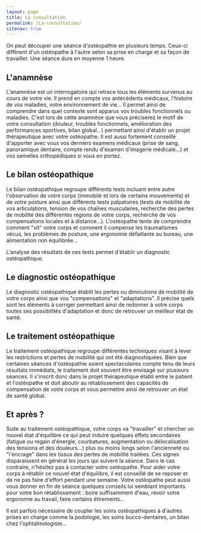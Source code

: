 ```yaml
---
layout: page
title: La consultation
permalink: /La-consultation/
sitenav: true
---
```


On peut découper une séance d'ostéopathie en plusieurs temps.
Ceux-ci diffèrent d'un ostéopathe à l'autre selon sa prise en charge et sa façon de travailler.
Une séance dure en moyenne 1 heure.

## L'anamnèse

L'anamnèse est un interrogatoire qui retrace tous les éléments survenus au cours de votre vie.
Il prend en compte vos antécédents médicaux, l'histoire de vos maladies, votre environnement de vie...
Il permet ainsi de comprendre dans quel contexte sont apparus vos troubles fonctionnels ou maladies.
C'est lors de cette anamnèse que vous préciserez le motif de votre consultation (douleur, troubles fonctionnels, amélioration des performances sportives, bilan global...) permettant ainsi d'établir un projet thérapeutique avec votre ostéopathe.
Il est aussi fortement conseillé d'apporter avec vous vos derniers examens médicaux (prise de sang, panoramique dentaire, compte rendu d'examen d'imagerie médicale...) et vos semelles orthopédiques si vous en portez.

## Le bilan ostéopathique

Le bilan ostéopathique regroupe différents tests incluant entre autre l'observation de votre corps (immobile et lors de certains mouvements)
et de votre posture ainsi que différents tests palpatoires (tests de mobilité de vos articulations, tension de vos chaînes musculaires, recherche des pertes de mobilité des différentes régions de votre corps, recherche de vos compensations locales et à distance...).
L'ostéopathe tente de comprendre comment "vit" votre corps et comment il compense les traumatismes vécus, les problèmes de posture, une ergonomie défaillante au bureau, une alimentation non équilibrée...

L'analyse des résultats de ces tests permet d'établir un diagnostic ostéopathique.

## Le diagnostic ostéopathique

Le diagnostic ostéopathique établit les pertes ou diminutions de mobilité de votre corps ainsi que vos "compensations" et "adaptations".
Il précise quels sont les éléments à corriger permettant ainsi de redonner à votre corps toutes ses possibilités d'adaptation et donc de retrouver un meilleur état de santé.

## Le traitement ostéopathique

Le traitement ostéopathique regroupe différentes techniques visant à lever les restrictions et pertes de mobilité qui ont été diagnostiquées.
Bien que certaines séances d'ostéopathie soient spectaculaires compte tenu de leurs résultats immédiats, le traitement doit souvent être envisagé sur plusieurs séances.
Il s'inscrit donc dans le projet thérapeutique établi entre le patient et l'ostéopathe et doit aboutir au rétablissement des capacités de compensation de votre corps et vous permettre ainsi de retrouver un état de santé global.

## Et après ?

Suite au traitement ostéopathique, votre corps va "travailler" et chercher un nouvel état d'équilibre ce qui peut induire quelques effets secondaires (fatigue ou regain d'énergie, courbatures, augmentation ou délocalisation des tensions et des douleurs...) plus ou moins longs selon l'ancienneté ou "l'encrage" dans les tissus des pertes de mobilité traitées.
Ces signes disparaissent en général les jours qui suivent la séance. Dans le cas contraire, n'hésitez pas à contacter votre ostéopathe.
Pour aider votre corps à rétablir ce nouvel état d'équilibre, il est conseillé de se reposer et de ne pas faire d'effort pendant une semaine.
Votre ostéopathe peut aussi vous donner en fin de séance quelques conseils lui semblant importants pour votre bon rétablissement : boire suffisamment d'eau, revoir votre ergonomie au travail, faire certains étirements...

Il est parfois nécessaire de coupler les soins ostéopathiques à d'autres prises en charge comme la podologie, les soins bucco-dentaires, un bilan chez l'ophtalmologiste...
